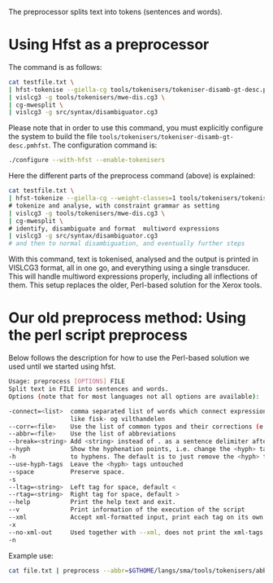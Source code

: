 The preprocessor splits text into tokens (sentences and words).

# Using Hfst as a preprocessor

The command is as follows:

```sh
cat testfile.txt \
| hfst-tokenise --giella-cg tools/tokenisers/tokeniser-disamb-gt-desc.pmhfst \
| vislcg3 -g tools/tokenisers/mwe-dis.cg3 \
| cg-mwesplit \
| vislcg3 -g src/syntax/disambiguator.cg3
```

Please note that in order to use this command, you must explicitly
configure the system to build the file
`tools/tokenisers/tokeniser-disamb-gt-desc.pmhfst`. The configuration
command is:

```sh
./configure --with-hfst --enable-tokenisers
```

Here the different parts of the preprocess command (above) is explained:

```sh
cat testfile.txt \
| hfst-tokenize --giella-cg --weight-classes=1 tools/tokenisers/tokeniser-disamb-gt-desc.pmhfst \
# tokenize and analyse, with constraint grammar as setting
| vislcg3 -g tools/tokenisers/mwe-dis.cg3 \
| cg-mwesplit \
# identify, disambiguate and format  multiword expressions
| vislcg3 -g src/syntax/disambiguator.cg3
# and then to normal disambiguation, and eventually further steps
```

With this command, text is tokenised, analysed and the output is printed
in VISLCG3 format, all in one go, and everything using a single
transducer. This will handle multiword expressions properly, including
all inflections of them. This setup replaces the older, Perl-based
solution for the Xerox tools.

# Our old preprocess method: Using the perl script preprocess

Below follows the description for how to use the Perl-based solution we used until we started using hfst.

```sh
Usage: preprocess [OPTIONS] FILE
Split text in FILE into sentences and words.
Options (note that for most languages not all options are available):

-connect=<list>  comma separated list of words which connect expressions
                 like fisk- og vilthandelen
--corr=<file>    Use the list of common typos and their corrections (e.g. typos.txt)
--abbr=<file>    Use the list of abbreviations
--break=<string> Add <string> instead of . as a sentence delimiter after abbreviations.
--hyph           Show the hyphenation points, i.e. change the <hyph> tags
-h               to hyphens. The default is to just remove the <hyph> tags.
--use-hyph-tags  Leave the <hyph> tags untouched
--space          Preserve space.
-s
--ltag=<string>  Left tag for space, default <
--rtag=<string>  Right tag for space, default >
--help           Print the help text and exit.
--v              Print information of the execution of the script
--xml            Accept xml-formatted input, print each tag on its own line.
-x
--no-xml-out     Used together with --xml, does not print the xml-tags.
-n
```

Example use:

```sh
cat file.txt | preprocess --abbr=$GTHOME/langs/sma/tools/tokenisers/abbr.txt | lookup ...
```
